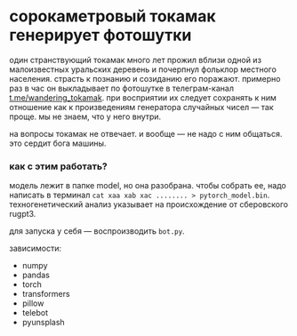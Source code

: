 # сорокаметровый токамак генерирует фотошутки
один странствующий токамак много лет прожил вблизи одной из малоизвестных уральских деревень и почерпнул фольклор местного населения. страсть к познанию и созиданию его поражают. примерно раз в час он выкладывает по фотошутке в телеграм-канал [t.me/wandering_tokamak](https://t.me/wandering_tokamak). при восприятии их следует сохранять к ним отношение как к произведениям генератора случайных чисел — так проще. мы не знаем, что у него внутри.

на вопросы токамак не отвечает. и вообще — не надо с ним общаться. это сердит бога машины.

### как с этим работать?
модель лежит в папке model, но она разобрана. чтобы собрать ее, надо написать в терминал `cat xaa xab xac ........ > pytorch_model.bin`. техногенетический анализ указывает на происхождение от сберовского rugpt3.

для запуска у себя — воспроизводить `bot.py`.

зависимости:
* numpy
* pandas
* torch
* transformers
* pillow
* telebot
* pyunsplash